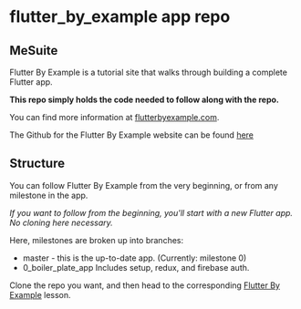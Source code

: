 # flutter_by_example app repo 

## MeSuite

Flutter By Example is a tutorial site that walks through building a complete Flutter app.

**This repo simply holds the code needed to follow along with the repo.**

You can find more information at [flutterbyexample.com](https://flutterbyexample.com).

The Github for the Flutter By Example website can be found [here](https://github.com/ericwindmill/flutter_by_example_docs)

## Structure
You can follow Flutter By Example from the very beginning, or from any milestone in the app.

*If you want to follow from the beginning, you'll start with a new Flutter app. No cloning here necessary.*

Here, milestones are broken up into branches:

- master - this is the up-to-date app. (Currently: milestone 0)
- 0_boiler_plate_app Includes setup, redux, and firebase auth.


Clone the repo you want, and then head to the corresponding [Flutter By Example](https://flutterbyexample.com) lesson.




